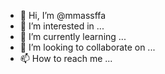 - 👋 Hi, I’m @mmassffa
- 👀 I’m interested in ...
- 🌱 I’m currently learning ...
- 💞️ I’m looking to collaborate on ...
- 📫 How to reach me ...

<!---
mmassffa/mmassffa is a ✨ special ✨ repository because its `README.md` (this file) appears on your GitHub profile.
You can click the Preview link to take a look at your changes.
--->
